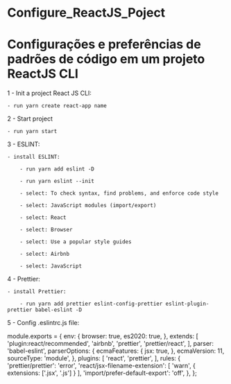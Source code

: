 # Configure_ReactJS_Poject
Configurações e preferências de padrões de código em um projeto ReactJS CLI
================================================================================================================================================
1 - Init a project React JS CLI:
	
	- run yarn create react-app name
	
2 - Start project

	- run yarn start

3 - ESLINT:
	
	- install ESLINT:

		- run yarn add eslint -D

		- run yarn eslint --init

		- select: To check syntax, find problems, and enforce code style

		- select: JavaScript modules (import/export)

		- select: React

		- select: Browser

		- select: Use a popular style guides

		- select: Airbnb

		- select: JavaScript
		
4 - Prettier:

	- install Prettier:
	
		- run yarn add prettier eslint-config-prettier eslint-plugin-prettier babel-eslint -D
		
5 - Config .eslintrc.js file:

module.exports = {
  env: {
    browser: true,
    es2020: true,
  },
  extends: [
    'plugin:react/recommended',
    'airbnb',
    'prettier',
    'prettier/react',
  ],
  parser: 'babel-eslint',
  parserOptions: {
    ecmaFeatures: {
      jsx: true,
    },
    ecmaVersion: 11,
    sourceType: 'module',
  },
  plugins: [
    'react',
    'prettier',
  ],
  rules: {
    'prettier/prettier': 'error',
    'react/jsx-filename-extension': [
      'warn',
      { extensions: ['.jsx', '.js'] }
    ],
    'import/prefer-default-export': 'off',
  },
};

